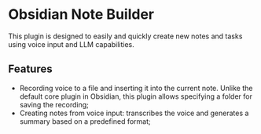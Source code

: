 # Obsidian Note Builder

This plugin is designed to easily and quickly create new notes and tasks using voice input and LLM capabilities.

## Features
- Recording voice to a file and inserting it into the current note. Unlike the default core plugin in Obsidian, this plugin allows specifying a folder for saving the recording;
- Creating notes from voice input: transcribes the voice and generates a summary based on a predefined format;
